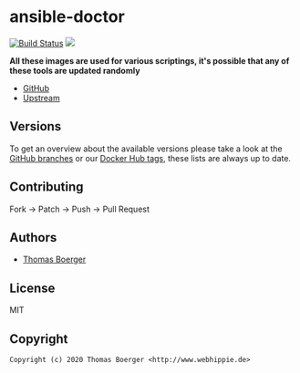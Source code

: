 # ansible-doctor

[![Build Status](https://cloud.drone.io/api/badges/toolhippie/ansible-doctor/status.svg)](https://cloud.drone.io/toolhippie/ansible-doctor)
[![](https://images.microbadger.com/badges/image/toolhippie/ansible-doctor:latest.svg)](https://microbadger.com/images/toolhippie/ansible-doctor:latest "Get your own image badge on microbadger.com")

**All these images are used for various scriptings, it's possible that any of these tools are updated randomly**

* [GitHub](https://github.com/toolhippie/ansible-doctor)
* [Upstream](https://github.com/thegeeklab/ansible-doctor)


## Versions

To get an overview about the available versions please take a look at the [GitHub branches](https://github.com/toolhippie/ansible-doctor/branches/all) or our [Docker Hub tags](https://hub.docker.com/r/toolhippie/ansible-doctor/tags/), these lists are always up to date.


## Contributing

Fork -> Patch -> Push -> Pull Request


## Authors

* [Thomas Boerger](https://github.com/tboerger)


## License

MIT


## Copyright

```
Copyright (c) 2020 Thomas Boerger <http://www.webhippie.de>
```
